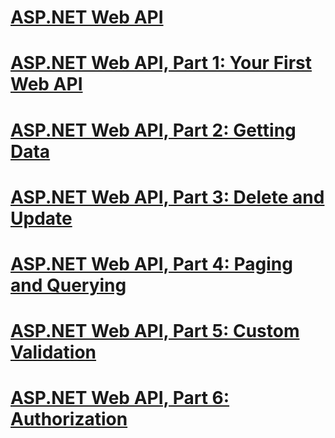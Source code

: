 # [ASP.NET Web API](aspnet-web-api.md)
# [ASP.NET Web API, Part 1: Your First Web API](your-first-web-api.md)
# [ASP.NET Web API, Part 2: Getting Data](getting-data.md)
# [ASP.NET Web API, Part 3: Delete and Update](delete-and-update.md)
# [ASP.NET Web API, Part 4: Paging and Querying](paging-and-querying.md)
# [ASP.NET Web API, Part 5: Custom Validation](custom-validation.md)
# [ASP.NET Web API, Part 6: Authorization](authorization.md)
